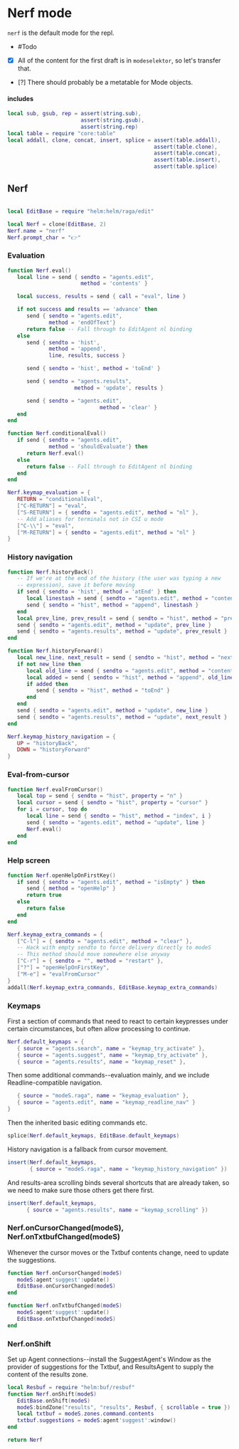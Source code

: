 # Nerf mode


`nerf` is the default mode for the repl\.


-  \#Todo

  - [X]  All of the content for the first draft is in `modeselektor`, so
      let's transfer that\.

  - [?]  There should probably be a metatable for Mode objects\.


#### includes

```lua
local sub, gsub, rep = assert(string.sub),
                       assert(string.gsub),
                       assert(string.rep)
local table = require "core:table"
local addall, clone, concat, insert, splice = assert(table.addall),
                                              assert(table.clone),
                                              assert(table.concat),
                                              assert(table.insert),
                                              assert(table.splice)
```


## Nerf

```lua

local EditBase = require "helm:helm/raga/edit"

local Nerf = clone(EditBase, 2)
Nerf.name = "nerf"
Nerf.prompt_char = "👉"
```


### Evaluation

```lua
function Nerf.eval()
   local line = send { sendto = "agents.edit",
                       method = 'contents' }

   local success, results = send { call = "eval", line }

   if not success and results == 'advance' then
      send { sendto = "agents.edit",
             method = 'endOfText'}
      return false -- Fall through to EditAgent nl binding
   else
      send { sendto = 'hist',
             method = 'append',
             line, results, success }

      send { sendto = 'hist', method = 'toEnd' }

      send { sendto = "agents.results",
                     method = 'update', results }

      send { sendto = "agents.edit",
                             method = 'clear' }
   end
end

function Nerf.conditionalEval()
   if send { sendto = "agents.edit",
             method = 'shouldEvaluate'} then
      return Nerf.eval()
   else
      return false -- Fall through to EditAgent nl binding
   end
end

Nerf.keymap_evaluation = {
   RETURN = "conditionalEval",
   ["C-RETURN"] = "eval",
   ["S-RETURN"] = { sendto = "agents.edit", method = "nl" },
   -- Add aliases for terminals not in CSI u mode
   ["C-\\"] = "eval",
   ["M-RETURN"] = { sendto = "agents.edit", method = "nl" }
}
```


### History navigation

```lua
function Nerf.historyBack()
   -- If we're at the end of the history (the user was typing a new
   -- expression), save it before moving
   if send { sendto = 'hist', method = 'atEnd' } then
      local linestash = send { sendto = "agents.edit", method = "contents" }
      send { sendto = "hist", method = "append", linestash }
   end
   local prev_line, prev_result = send { sendto = "hist", method = "prev" }
   send { sendto = "agents.edit", method = "update", prev_line }
   send { sendto = "agents.results", method = "update", prev_result }
end

function Nerf.historyForward()
   local new_line, next_result = send { sendto = "hist", method = "next" }
   if not new_line then
      local old_line = send { sendto = "agents.edit", method = "contents" }
      local added = send { sendto = "hist", method = "append", old_line }
      if added then
         send { sendto = "hist", method = "toEnd" }
      end
   end
   send { sendto = "agents.edit", method = "update", new_line }
   send { sendto = "agents.results", method = "update", next_result }
end

Nerf.keymap_history_navigation = {
   UP = "historyBack",
   DOWN = "historyForward"
}
```


### Eval\-from\-cursor

```lua
function Nerf.evalFromCursor()
   local top = send { sendto = "hist", property = "n" }
   local cursor = send { sendto = "hist", property = "cursor" }
   for i = cursor, top do
      local line = send { sendto = "hist", method = "index", i }
      send { sendto = "agents.edit", method = "update", line }
      Nerf.eval()
   end
end
```


### Help screen



```lua
function Nerf.openHelpOnFirstKey()
   if send { sendto = "agents.edit", method = "isEmpty" } then
      send { method = "openHelp" }
      return true
   else
      return false
   end
end

Nerf.keymap_extra_commands = {
   ["C-l"] = { sendto = "agents.edit", method = "clear" },
   -- Hack with empty sendto to force delivery directly to modeS
   -- This method should move somewhere else anyway
   ["C-r"] = { sendto = "", method = "restart" },
   ["?"] = "openHelpOnFirstKey",
   ["M-e"] = "evalFromCursor"
}
addall(Nerf.keymap_extra_commands, EditBase.keymap_extra_commands)
```


### Keymaps

First a section of commands that need to react to certain keypresses under
certain circumstances, but often allow processing to continue\.

```lua
Nerf.default_keymaps = {
   { source = "agents.search", name = "keymap_try_activate" },
   { source = "agents.suggest", name = "keymap_try_activate" },
   { source = "agents.results", name = "keymap_reset" },
```

Then some additional commands\-\-evaluation mainly, and we include
Readline\-compatible navigation\.

```lua
   { source = "modeS.raga", name = "keymap_evaluation" },
   { source = "agents.edit", name = "keymap_readline_nav" }
}
```

Then the inherited basic editing commands etc\.

```lua
splice(Nerf.default_keymaps, EditBase.default_keymaps)
```

History navigation is a fallback from cursor movement\.

```lua
insert(Nerf.default_keymaps,
       { source = "modeS.raga", name = "keymap_history_navigation" })
```

And results\-area scrolling binds several shortcuts that are already taken, so we need to make sure those others get there first\.

```lua
insert(Nerf.default_keymaps,
      { source = "agents.results", name = "keymap_scrolling" })
```


### Nerf\.onCursorChanged\(modeS\), Nerf\.onTxtbufChanged\(modeS\)

Whenever the cursor moves or the Txtbuf contents change, need to
update the suggestions\.

```lua
function Nerf.onCursorChanged(modeS)
   modeS:agent'suggest':update()
   EditBase.onCursorChanged(modeS)
end

function Nerf.onTxtbufChanged(modeS)
   modeS:agent'suggest':update()
   EditBase.onTxtbufChanged(modeS)
end
```


### Nerf\.onShift

Set up Agent connections\-\-install the SuggestAgent's Window as the provider of
suggestions for the Txtbuf, and ResultsAgent to supply the content of the
results zone\.

```lua
local Resbuf = require "helm:buf/resbuf"
function Nerf.onShift(modeS)
   EditBase.onShift(modeS)
   modeS:bindZone("results", "results", Resbuf, { scrollable = true })
   local txtbuf = modeS.zones.command.contents
   txtbuf.suggestions = modeS:agent'suggest':window()
end
```

```lua
return Nerf
```
